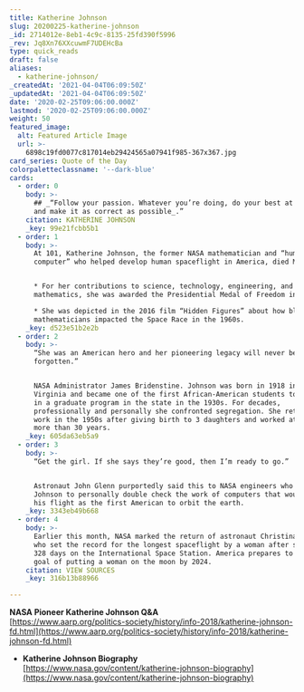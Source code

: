 ```yaml
---
title: Katherine Johnson
slug: 20200225-katherine-johnson
_id: 2714012e-8eb1-4c9c-8135-25fd390f5996
_rev: Jq8Xn76XXcuwmF7UDEHcBa
type: quick_reads
draft: false
aliases:
  - katherine-johnson/
_createdAt: '2021-04-04T06:09:50Z'
_updatedAt: '2021-04-04T06:09:50Z'
date: '2020-02-25T09:06:00.000Z'
lastmod: '2020-02-25T09:06:00.000Z'
weight: 50
featured_image:
  alt: Featured Article Image
  url: >-
    6898c19fd0077c817014eb29424565a07941f985-367x367.jpg
card_series: Quote of the Day
colorpaletteclassname: '--dark-blue'
cards:
  - order: 0
    body: >-
      ## _“Follow your passion. Whatever you’re doing, do your best at all times
      and make it as correct as possible_.”
    citation: KATHERINE JOHNSON
    _key: 99e21fcbb5b1
  - order: 1
    body: >-
      At 101, Katherine Johnson, the former NASA mathematician and “human
      computer” who helped develop human spaceflight in America, died Monday.


      * For her contributions to science, technology, engineering, and
      mathematics, she was awarded the Presidential Medal of Freedom in 2015.

      * She was depicted in the 2016 film “Hidden Figures” about how black women
      mathematicians impacted the Space Race in the 1960s.
    _key: d523e51b2e2b
  - order: 2
    body: >-
      “She was an American hero and her pioneering legacy will never be
      forgotten.”


      NASA Administrator James Bridenstine. Johnson was born in 1918 in West
      Virginia and became one of the first African-American students to enroll
      in a graduate program in the state in the 1930s. For decades,
      professionally and personally she confronted segregation. She returned to
      work in the 1950s after giving birth to 3 daughters and worked at NASA for
      more than 30 years.
    _key: 605da63eb5a9
  - order: 3
    body: >-
      “Get the girl. If she says they’re good, then I’m ready to go.”


      Astronaut John Glenn purportedly said this to NASA engineers who wanted
      Johnson to personally double check the work of computers that would track
      his flight as the first American to orbit the earth.
    _key: 3343eb49b668
  - order: 4
    body: >-
      Earlier this month, NASA marked the return of astronaut Christina Koch,
      who set the record for the longest spaceflight by a woman after spending
      328 days on the International Space Station. America prepares to meet the
      goal of putting a woman on the moon by 2024.
    citation: VIEW SOURCES
    _key: 316b13b88966

---
```

**NASA Pioneer Katherine Johnson Q&A**  
[https://www.aarp.org/politics-society/history/info-2018/katherine-johnson-fd.html](https://www.aarp.org/politics-society/history/info-2018/katherine-johnson-fd.html)

* **Katherine Johnson Biography**  
[https://www.nasa.gov/content/katherine-johnson-biography](https://www.nasa.gov/content/katherine-johnson-biography)